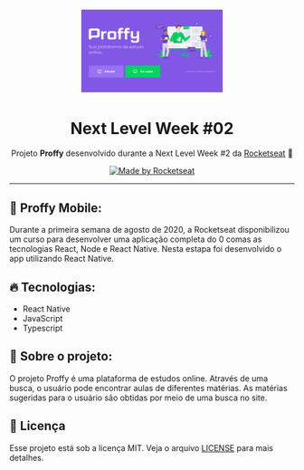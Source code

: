 <h1 align="center">
    <img alt="NextLevelWeek" title="#NextLevelWeek" src="../assets/project.png" width="250px" />
</h1>
<h1 align="center">Next Level Week #02</h1>
<p align="center">Projeto <strong>Proffy</strong> desenvolvido durante a Next Level Week #2 da <a href="https://rocketseat.com.br">Rocketseat</a> 🚀</p>
<p align="center">
<a href="https://rocketseat.com.br">
    <img alt="Made by Rocketseat" src="https://img.shields.io/badge/made%20by-Rocketseat-%237159C1">
  </a>

---

## :rocket: Proffy Mobile: 

Durante a primeira semana de agosto de 2020, a Rocketseat disponibilizou um curso para desenvolver uma aplicação completa do 0 comas as tecnologias React, Node e React Native.  Nesta estapa foi desenvolvido o app utilizando React Native.

## :fire: Tecnologias:

- React Native
- JavaScript
- Typescript

## :ledger: Sobre o projeto:

O projeto Proffy é uma plataforma de estudos online. Através de uma busca, o usuário pode encontrar aulas de diferentes matérias. As matérias sugeridas para o usuário são obtidas por meio de uma busca no site.

## :memo: Licença

Esse projeto está sob a licença MIT. Veja o arquivo [LICENSE](LICENSE.md) para mais detalhes.
